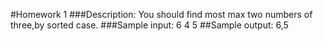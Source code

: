#Homework 1
###Description:
You should find most max two numbers of three,by sorted case.
###Sample input:
6
4
5
##Sample output:
6,5
